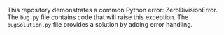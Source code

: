 This repository demonstrates a common Python error: ZeroDivisionError.  The `bug.py` file contains code that will raise this exception. The `bugSolution.py` file provides a solution by adding error handling.
